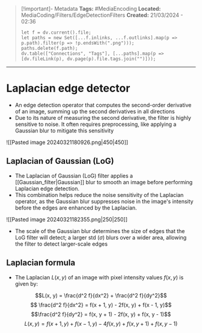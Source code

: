 > [!important]- Metadata
> **Tags:** #MediaEncoding 
> **Located:** MediaCoding/Filters/EdgeDetectionFilters
> **Created:** 21/03/2024 - 02:36
> ```dataviewjs
> let f = dv.current().file;
> let paths = new Set([...f.inlinks, ...f.outlinks].map(p => p.path).filter(p => !p.endsWith(".png")));
> paths.delete(f.path);
> dv.table(["Connections", "Tags"], [...paths].map(p => [dv.fileLink(p), dv.page(p).file.tags.join("")]));
> ```

___
# Laplacian edge detector
- An edge detection operator that computes the second-order derivative of an image, summing up the second derivatives in all directions
- Due to its nature of measuring the second derivative, the filter is highly sensitive to noise. It often requires preprocessing, like applying a Gaussian blur to mitigate this sensitivity

![[Pasted image 20240321180926.png|450|450]]

## Laplacian of Gaussian (LoG)
- The Laplacian of Gaussian (LoG) filter applies a [[Gaussian_filter|Gaussian]] blur to smooth an image before performing Laplacian edge detection.
- This combination helps reduce the noise sensitivity of the Laplacian operator, as the Gaussian blur suppresses noise in the image's intensity before the edges are enhanced by the Laplacian.

![[Pasted image 20240321182355.png|250|250]]

- The scale of the Gaussian blur determines the size of edges that the LoG filter will detect; a larger std ($\sigma$) blurs over a wider area, allowing the filter to detect larger-scale edges
## Laplacian formula
- The Laplacian $L(x,y)$ of an image with pixel intensity values $f(x,y)$ is given by:

$$L(x, y) = \frac{d^2 f}{dx^2} + \frac{d^2 f}{dy^2}$$
$$ \frac{d^2 f}{dx^2} = f(x + 1, y) - 2f(x, y) + f(x - 1, y)$$
$$\frac{d^2 f}{dy^2} = f(x, y + 1) - 2f(x, y) + f(x, y - 1)$$
$$L(x, y) = f(x + 1, y) + f(x - 1, y)- 4f(x, y)  + f(x, y + 1) + f(x, y - 1)$$